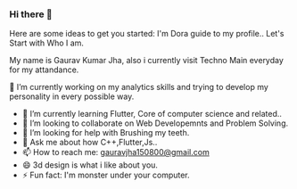 ### Hi there 👋

<!--
**Jhajeen01/Jhajeen01** is a ✨ _special_ ✨ repository because its `README.md` (this file) appears on your GitHub profile.
-->
Here are some ideas to get you started:
I'm Dora guide to my profile..
Let's Start with Who I am.

My name is Gaurav Kumar Jha, also i currently visit Techno Main everyday for my attandance.

🔭 I’m currently working on my analytics skills and trying to develop my personality in every possible way.
- 🌱 I’m currently learning Flutter, Core of computer science and related..
- 👯 I’m looking to collaborate on Web Developemnts and Problem Solving.
- 🤔 I’m looking for help with Brushing my teeth.
- 💬 Ask me about how C++,Flutter,Js..
- 📫 How to reach me: gauravjha150800@gmail.com
- 😄 3d design is what i like about you.
- ⚡ Fun fact: I'm monster under your computer.

